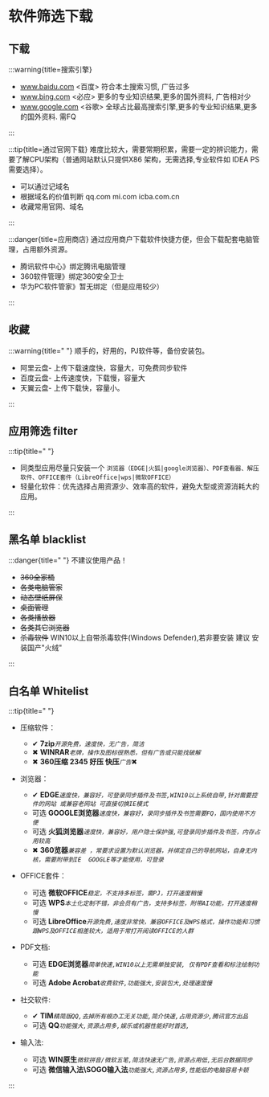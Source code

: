 # 软件筛选下载

## 下载

:::warning{title=搜索引擎}

- www.baidu.com <百度>  符合本土搜索习惯,  广告过多
- www.bing.com  <必应>      更多的专业知识结果,更多的国外资料, 广告相对少
- www.google.com <谷歌>  全球占比最高搜索引擎,更多的专业知识结果,更多的国外资料. 需FQ

:::

:::tip{title=通过官网下载}
 难度比较大，需要常期积累，需要一定的辨识能力，需要了解CPU架构（普通网站默认只提供X86 架构，无需选择,专业软件如 IDEA PS需要选择）。

 - 可以通过记域名
 - 根据域名的价值判断  qq.com mi.com icba.com.cn
 - 收藏常用官网、域名

:::

:::danger{title=应用商店}
通过应用商户下载软件快捷方便，但会下载配套电脑管理，占用额外资源。
- 腾讯软件中心》绑定腾讯电脑管理
- 360软件管理》绑定360安全卫士
- 华为PC软件管家》暂无绑定（但是应用较少）

:::


## 收藏
:::warning{title=" "}
顺手的，好用的，PJ软件等，备份安装包。
* 阿里云盘- 上传下载速度快，容量大，可免费同步软件
* 百度云盘- 上传速度快，下载慢，容量大
* 天翼云盘- 上传下载快，容量小。

:::

## 应用筛选 filter

:::tip{title=" "}

- 同类型应用尽量只安装一个
  `浏览器（EDGE|火狐|google浏览器）、PDF查看器、解压软件、OFFICE套件（LibreOffice|wps|微软OFFICE）`
- 轻量化软件：优先选择占用资源少、效率高的软件，避免大型或资源消耗大的应用。

:::

## 黑名单 blacklist

:::danger{title=" "}
不建议使用产品！
  - ~~360全家桶~~
  - ~~各类电脑管家~~
  - ~~动态壁纸屏保~~
  - ~~桌面管理~~
  - ~~各类播放器~~
  - ~~各类其它浏览器~~
  - ~~杀毒软件~~ WIN10以上自带杀毒软件(Windows Defender),若非要安装 建议 安装国产"火绒"

:::
## 白名单  Whitelist

:::tip{title=" "}

* 压缩软件：
  - ✔ **7zip**_`开源免费，速度快，无广告，简洁`_
  - ✖ **WINRAR**_`老牌，操作及图标很熟悉，但有广告或只能找破解`_
  - ✖ **360压缩 2345 好压 快压**_`广告`_✖
* 浏览器：
  - ✔  **EDGE**_`速度快，兼容好，可登录同步插件及书签,WIN10以上系统自带,针对需要控件的网站 或兼容老网站 可直接切换IE模式`_
  - 可选  **GOOGLE浏览器**_`速度快，兼容好，录同步插件及书签需要FQ，国内使用不方便`_
  - 可选  **火狐浏览器**_`速度快，兼容好，用户隐士保护强,可登录同步插件及书签，内存占用较高`_
  - ✖  **360览器**_`兼容差 ，常要求设置为默认浏览器，并绑定自己的导航网站，自身无内核，需要附带到IE  GOOGLE等才能使用，可登录`_

* OFFICE套件：
    - 可选  **微软OFFICE**_`稳定，不支持多标签，需PJ，打开速度稍慢`_
    - 可选  **WPS**_`本土化定制不错，非会员有广告，支持多标签，附带AI功能，打开速度稍慢`_
    - 可选  **LibreOffice**_`开源免费,速度非常快，兼容OFFICE及WPS格式，操作功能和习惯跟WPS及OFFICE相差较大，适用于常打开阅读OFFICE的人群`_

* PDF文档:
  - 可选 **EDGE浏览器**_`简单快速,WIN10以上无需单独安装, 仅有PDF查看和标注绘制功能`_
  - 可选 **Adobe Acrobat**_`收费软件,功能强大,安装包大,处理速度慢`_

* 社交软件:
  - ✔ **TIM**_`精简版QQ,去掉所有根办工无关功能,简介快速,占用资源少,腾讯官方出品`_
  - 可选 **QQ**_`功能强大,资源占用多,娱乐或机器性能好时首选,`_

* 输入法:
  - 可选 **WIN原生**_`微软拼音/微软五笔,简洁快速无广告,资源占用低,无后台数据同步`_
  - 可选 **微信输入法\SOGO输入法**_`功能强大,资源占用多,性能低的电脑容易卡顿`_

:::